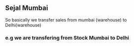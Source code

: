 ## Sejal Mumbai
So basically we transfer sales from mumbai (warehouse) to Delhi(warehouse)

### e.g we are transfering from Stock Mumbai to Delhi
